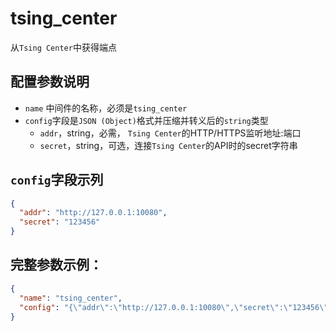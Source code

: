 # tsing_center

从`Tsing Center`中获得端点

## 配置参数说明
- `name` 中间件的名称，必须是`tsing_center`
- `config`字段是`JSON (Object)`格式并压缩并转义后的`string`类型
  - `addr`，string，必需， `Tsing Center`的HTTP/HTTPS监听地址:端口
  - `secret`，string，可选，连接`Tsing Center`的API时的secret字符串

## `config`字段示列
```json
{
  "addr": "http://127.0.0.1:10080",
  "secret": "123456"
}
```

## 完整参数示例：
```json
{
  "name": "tsing_center",
  "config": "{\"addr\":\"http://127.0.0.1:10080\",\"secret\":\"123456\"}"
}
```
